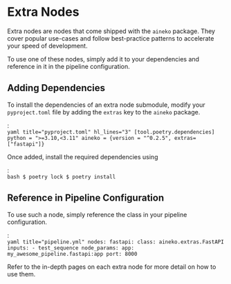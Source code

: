 # Extra Nodes

Extra nodes are nodes that come shipped with the `aineko` package. They cover popular use-cases and follow best-practice patterns to accelerate your speed of development.

To use one of these nodes, simply add it to your dependencies and reference in it in the pipeline configuration.

## Adding Dependencies

To install the dependencies of an extra node submodule, modify your `pyproject.toml` file by adding the `extras` key to the `aineko` package.

:   
    ```yaml title="pyproject.toml" hl_lines="3"
    [tool.poetry.dependencies]
    python = ">=3.10,<3.11"
    aineko = {version = "^0.2.5", extras=["fastapi"]}
    ```

Once added, install the required dependencies using 

:   
    ```bash
    $ poetry lock
    $ poetry install
    ```

## Reference in Pipeline Configuration

To use such a node, simply reference the class in your pipeline configuration.

:   
    ```yaml title="pipeline.yml"
    nodes:
      fastapi:
        class: aineko.extras.FastAPI
        inputs:
          - test_sequence
        node_params:
          app: my_awesome_pipeline.fastapi:app
          port: 8000
    ```

Refer to the in-depth pages on each extra node for more detail on how to use them.
